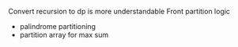 Convert recursion to dp is more understandable
Front partition logic
- palindrome partitioning
- partition array for max sum